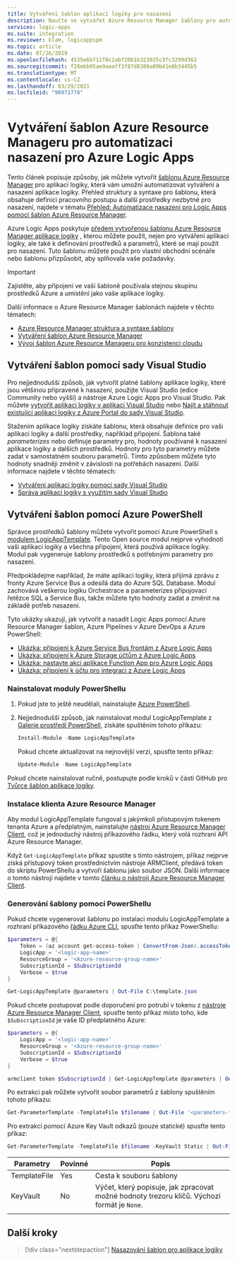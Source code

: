 ```yaml
---
title: Vytváření šablon aplikací logiky pro nasazení
description: Naučte se vytvářet Azure Resource Manager šablony pro automatizaci nasazení v Azure Logic Apps
services: logic-apps
ms.suite: integration
ms.reviewer: klam, logicappspm
ms.topic: article
ms.date: 07/26/2019
ms.openlocfilehash: 4535e6bf11f8c2abf20b1b323925c3fc3299d362
ms.sourcegitcommit: f28ebb95ae9aaaff3f87d8388a09b41e0b3445b5
ms.translationtype: MT
ms.contentlocale: cs-CZ
ms.lasthandoff: 03/29/2021
ms.locfileid: "90971778"
---
```

# <a name="create-azure-resource-manager-templates-to-automate-deployment-for-azure-logic-apps"></a>Vytváření šablon Azure Resource Manageru pro automatizaci nasazení pro Azure Logic Apps

Tento článek popisuje způsoby, jak můžete vytvořit [šablonu Azure Resource Manager](../azure-resource-manager/management/overview.md) pro aplikaci logiky, která vám umožní automatizovat vytváření a nasazení aplikace logiky. Přehled struktury a syntaxe pro šablonu, která obsahuje definici pracovního postupu a další prostředky nezbytné pro nasazení, najdete v tématu [Přehled: Automatizace nasazení pro Logic Apps pomocí šablon Azure Resource Manager](logic-apps-azure-resource-manager-templates-overview.md).

Azure Logic Apps poskytuje [předem vytvořenou šablonu Azure Resource Manager aplikace logiky](https://github.com/Azure/azure-quickstart-templates/blob/master/101-logic-app-create/azuredeploy.json) , kterou můžete použít, nejen pro vytváření aplikací logiky, ale také k definování prostředků a parametrů, které se mají použít pro nasazení. Tuto šablonu můžete použít pro vlastní obchodní scénáře nebo šablonu přizpůsobit, aby splňovala vaše požadavky.

> [!IMPORTANT]
> Zajistěte, aby připojení ve vaší šabloně používala stejnou skupinu prostředků Azure a umístění jako vaše aplikace logiky.

Další informace o Azure Resource Manager šablonách najdete v těchto tématech:

* [Azure Resource Manager struktura a syntaxe šablony](../azure-resource-manager/templates/template-syntax.md)
* [Vytváření šablon Azure Resource Manager](../azure-resource-manager/templates/template-syntax.md)
* [Vývoj šablon Azure Resource Manageru pro konzistenci cloudu](../azure-resource-manager/templates/templates-cloud-consistency.md)

<a name="visual-studio"></a>

## <a name="create-templates-with-visual-studio"></a>Vytváření šablon pomocí sady Visual Studio

Pro nejjednodušší způsob, jak vytvořit platné šablony aplikace logiky, které jsou většinou připravené k nasazení, použijte Visual Studio (edice Community nebo vyšší) a nástroje Azure Logic Apps pro Visual Studio. Pak můžete [vytvořit aplikaci logiky v aplikaci Visual Studio](../logic-apps/quickstart-create-logic-apps-with-visual-studio.md) nebo [Najít a stáhnout existující aplikaci logiky z Azure Portal do sady Visual Studio](../logic-apps/manage-logic-apps-with-visual-studio.md).

Stažením aplikace logiky získáte šablonu, která obsahuje definice pro vaši aplikaci logiky a další prostředky, například připojení. Šablona také *parameterizes* nebo definuje parametry pro, hodnoty používané k nasazení aplikace logiky a dalších prostředků. Hodnoty pro tyto parametry můžete zadat v samostatném souboru parametrů. Tímto způsobem můžete tyto hodnoty snadněji změnit v závislosti na potřebách nasazení. Další informace najdete v těchto tématech:

* [Vytváření aplikací logiky pomocí sady Visual Studio](../logic-apps/quickstart-create-logic-apps-with-visual-studio.md)
* [Správa aplikací logiky s využitím sady Visual Studio](../logic-apps/manage-logic-apps-with-visual-studio.md)

<a name="azure-powershell"></a>

## <a name="create-templates-with-azure-powershell"></a>Vytváření šablon pomocí Azure PowerShell

Správce prostředků šablony můžete vytvořit pomocí Azure PowerShell s [modulem LogicAppTemplate](https://github.com/jeffhollan/LogicAppTemplateCreator). Tento Open source modul nejprve vyhodnotí vaši aplikaci logiky a všechna připojení, která používá aplikace logiky. Modul pak vygeneruje šablony prostředků s potřebnými parametry pro nasazení.

Předpokládejme například, že máte aplikaci logiky, která přijímá zprávu z fronty Azure Service Bus a odesílá data do Azure SQL Database. Modul zachovává veškerou logiku Orchestrace a parameterizes připojovací řetězce SQL a Service Bus, takže můžete tyto hodnoty zadat a změnit na základě potřeb nasazení.

Tyto ukázky ukazují, jak vytvořit a nasadit Logic Apps pomocí Azure Resource Manager šablon, Azure Pipelines v Azure DevOps a Azure PowerShell:

* [Ukázka: připojení k Azure Service Bus frontám z Azure Logic Apps](/samples/azure-samples/azure-logic-apps-deployment-samples/connect-to-azure-service-bus-queues-from-azure-logic-apps-and-deploy-with-azure-devops-pipelines/)
* [Ukázka: připojení k Azure Storage účtům z Azure Logic Apps](/samples/azure-samples/azure-logic-apps-deployment-samples/connect-to-azure-storage-accounts-from-azure-logic-apps-and-deploy-with-azure-devops-pipelines/)
* [Ukázka: nastavte akci aplikace Function App pro Azure Logic Apps](/samples/azure-samples/azure-logic-apps-deployment-samples/set-up-an-azure-function-app-action-for-azure-logic-apps-and-deploy-with-azure-devops-pipelines/)
* [Ukázka: připojení k účtu pro integraci z Azure Logic Apps](/samples/azure-samples/azure-logic-apps-deployment-samples/connect-to-an-integration-account-from-azure-logic-apps-and-deploy-by-using-azure-devops-pipelines/)

### <a name="install-powershell-modules"></a>Nainstalovat moduly PowerShellu

1. Pokud jste to ještě neudělali, nainstalujte [Azure PowerShell](/powershell/azure/install-az-ps).

1. Nejjednodušší způsob, jak nainstalovat modul LogicAppTemplate z [Galerie prostředí PowerShell](https://www.powershellgallery.com/packages/LogicAppTemplate), získáte spuštěním tohoto příkazu:

   ```powershell
   Install-Module -Name LogicAppTemplate
   ```

   Pokud chcete aktualizovat na nejnovější verzi, spusťte tento příkaz:

   ```powershell
   Update-Module -Name LogicAppTemplate
   ```

Pokud chcete nainstalovat ručně, postupujte podle kroků v části GitHub pro [Tvůrce šablon aplikace logiky](https://github.com/jeffhollan/LogicAppTemplateCreator).

### <a name="install-azure-resource-manager-client"></a>Instalace klienta Azure Resource Manager

Aby modul LogicAppTemplate fungoval s jakýmkoli přístupovým tokenem tenanta Azure a předplatným, nainstalujte [nástroj Azure Resource Manager Client](https://github.com/projectkudu/ARMClient), což je jednoduchý nástroj příkazového řádku, který volá rozhraní API Azure Resource Manager.

Když `Get-LogicAppTemplate` příkaz spustíte s tímto nástrojem, příkaz nejprve získá přístupový token prostřednictvím nástroje ARMClient, předává token do skriptu PowerShellu a vytvoří šablonu jako soubor JSON. Další informace o tomto nástroji najdete v tomto [článku o nástroji Azure Resource Manager Client](https://blog.davidebbo.com/2015/01/azure-resource-manager-client.html).

### <a name="generate-template-with-powershell"></a>Generování šablony pomocí PowerShellu

Pokud chcete vygenerovat šablonu po instalaci modulu LogicAppTemplate a rozhraní příkazového [řádku Azure CLI](/cli/azure/), spusťte tento příkaz PowerShellu:

```powershell
$parameters = @{
    Token = (az account get-access-token | ConvertFrom-Json).accessToken
    LogicApp = '<logic-app-name>'
    ResourceGroup = '<Azure-resource-group-name>'
    SubscriptionId = $SubscriptionId
    Verbose = $true
}

Get-LogicAppTemplate @parameters | Out-File C:\template.json
```

Pokud chcete postupovat podle doporučení pro potrubí v tokenu z [nástroje Azure Resource Manager Client](https://github.com/projectkudu/ARMClient), spusťte tento příkaz místo toho, kde `$SubscriptionId` je vaše ID předplatného Azure:

```powershell
$parameters = @{
    LogicApp = '<logic-app-name>'
    ResourceGroup = '<Azure-resource-group-name>'
    SubscriptionId = $SubscriptionId
    Verbose = $true
}

armclient token $SubscriptionId | Get-LogicAppTemplate @parameters | Out-File C:\template.json
```

Po extrakci pak můžete vytvořit soubor parametrů z šablony spuštěním tohoto příkazu:

```powershell
Get-ParameterTemplate -TemplateFile $filename | Out-File '<parameters-file-name>.json'
```

Pro extrakci pomocí Azure Key Vault odkazů (pouze statické) spusťte tento příkaz:

```powershell
Get-ParameterTemplate -TemplateFile $filename -KeyVault Static | Out-File $fileNameParameter
```

| Parametry | Povinné | Popis |
|------------|----------|-------------|
| TemplateFile | Yes | Cesta k souboru šablony |
| KeyVault | No | Výčet, který popisuje, jak zpracovat možné hodnoty trezoru klíčů. Výchozí formát je `None`. |
||||

## <a name="next-steps"></a>Další kroky

> [!div class="nextstepaction"]
> [Nasazování šablon pro aplikace logiky](../logic-apps/logic-apps-deploy-azure-resource-manager-templates.md)
